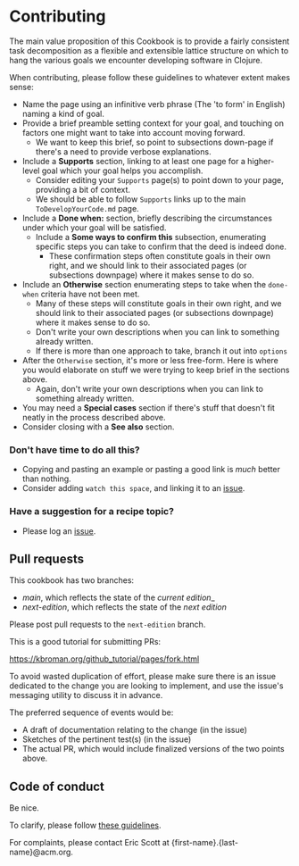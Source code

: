 # Contributing

The main value proposition of this Cookbook is to provide a fairly
consistent task decomposition as a flexible and extensible lattice
structure on which to hang the various goals we encounter developing
software in Clojure.

When contributing, please follow these guidelines to whatever extent
makes sense:
- Name the page using an infinitive verb phrase (The 'to form' in
  English) naming a kind of goal.
- Provide a brief preamble setting context for your goal, and touching
  on factors one might want to take into account moving forward.
  - We want to keep this brief, so point to subsections down-page if
    there's a need to provide verbose explanations.
- Include a <b>Supports</b> section, linking to at least one page for
  a higher-level goal which your goal helps you accomplish.
  - Consider editing your `Supports` page(s) to point down to your
    page, providing a bit of context.
  - We should be able to follow `Supports` links up to the main
    `ToDevelopYourCode.md` page.
- Include a <b>Done when:</b> section, briefly describing the
  circumstances under which your goal will be satisfied.
  - Include a <b>Some ways to confirm this</b> subsection, enumerating
    specific steps you can take to confirm that the deed is indeed
    done. 
    - These confirmation steps often constitute goals in their own
    right, and we should link to their associated pages (or
    subsections downpage) where it makes sense to do so.
- Include an <b>Otherwise</b> section enumerating steps to take when
  the `done-when` criteria have not been met.
  - Many of these steps will constitute goals in their own right, 
    and we should link to their associated pages (or subsections
    downpage) where it makes sense to do so.
  - Don't write your own descriptions when you can link to something
    already written.
  - If there is more than one approach to take, branch it out into `options`
- After the `Otherwise` section, it's more or less free-form. Here is
  where you would elaborate on stuff we were trying to keep brief in
  the sections above.
  - Again, don't write your own descriptions when you can link to
    something already written.
- You may need a <b>Special cases</b> section if there's stuff that
  doesn't fit neatly in the process described above.
- Consider closing with a <b>See also</b> section. 

### Don't have time to do all this?
- Copying and pasting an example or pasting a good link is *much*
  better than nothing.
- Consider adding `watch this space`, and linking it to an [issue].

### Have a suggestion for a recipe topic?

- Please log an [issue].

## Pull requests

This cookbook has two branches:

- _main_, which reflects the state of the _current edition__
- _next-edition_, which reflects the state of the _next edition_

Please post pull requests to the `next-edition` branch.

This is a good tutorial for submitting PRs:

https://kbroman.org/github_tutorial/pages/fork.html

To avoid wasted duplication of effort, please make sure there is an
issue dedicated to the change you are looking to implement, and
use the issue's messaging utility to discuss it in advance. 

The preferred sequence of events would be:
- A draft of documentation relating to the change (in the issue)
- Sketches of the pertinent test(s) (in the issue)
- The actual PR, which would include finalized versions of the two
  points above.

## Code of conduct

Be nice.

To clarify, please follow [these
guidelines](https://www.contributor-covenant.org/version/2/0/code_of_conduct/).

For complaints, please contact Eric Scott at {first-name}.{last-name}@acm.org.

[issue]:https://github.com/ericdscott/ClojureCookbook/issues/
